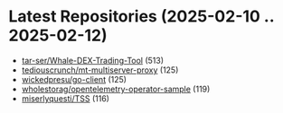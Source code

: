# Latest Repositories (2025-02-10 .. 2025-02-12)

- [tar-ser/Whale-DEX-Trading-Tool](https://github.com/tar-ser/Whale-DEX-Trading-Tool) (513)
- [tediouscrunch/mt-multiserver-proxy](https://github.com/tediouscrunch/mt-multiserver-proxy) (125)
- [wickedpresu/go-client](https://github.com/wickedpresu/go-client) (125)
- [wholestorag/opentelemetry-operator-sample](https://github.com/wholestorag/opentelemetry-operator-sample) (119)
- [miserlyquesti/TSS](https://github.com/miserlyquesti/TSS) (116)
